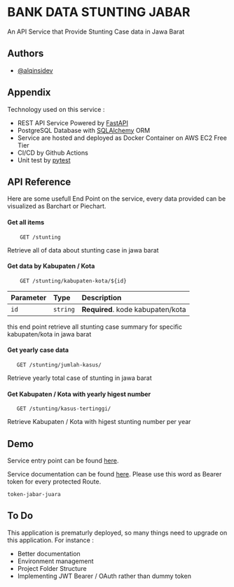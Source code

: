 
# BANK DATA STUNTING JABAR

An API Service that Provide Stunting Case data in Jawa Barat
## Authors

- [@alqinsidev](https://www.github.com/alqinsidev)


## Appendix

Technology used on this service :

- REST API Service Powered by [FastAPI](https://fastapi.tiangolo.com/)
- PostgreSQL Database with [SQLAlchemy](https://sqlalchemy.org) ORM
- Service are hosted and deployed as Docker Container on AWS EC2 Free Tier
- CI/CD by Github Actions
- Unit test by [pytest](https://pytest.org)

## API Reference

Here are some usefull End Point on the service, every data provided can be visualized as Barchart or Piechart.

#### Get all items

```http
    GET /stunting
```

Retrieve all of data about stunting case in jawa barat

#### Get data by Kabupaten / Kota

```http
    GET /stunting/kabupaten-kota/${id}
```

| Parameter | Type     | Description                       |
| :-------- | :------- | :-------------------------------- |
| `id`      | `string` | **Required**. kode kabupaten/kota |

this end point retrieve all stunting case summary for specific kabupaten/kota in jawa barat

#### Get yearly case data

 ```http
    GET /stunting/jumlah-kasus/
```

Retrieve yearly total case of stunting in jawa barat


#### Get Kabupaten / Kota with yearly higest number

 ```http
    GET /stunting/kasus-tertinggi/
```

Retrieve Kabupaten / Kota with higest stunting number per year
## Demo

Service entry point can be found [here](http://18.142.250.106:2701/).

Service documentation can be found [here](http://18.142.250.106:2701/docs). Please use this word as Bearer token for every protected Route.

`token-jabar-juara`

## To Do

This application is prematurly deployed, so many things need to upgrade on this application. For instance :

- Better documentation
- Environment management
- Project Folder Structure
- Implementing JWT Bearer / OAuth rather than dummy token
